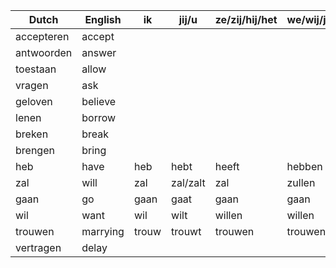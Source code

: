 | Dutch      | English  | ik    | jij/u    | ze/zij/hij/het | we/wij/jullie/u/zij |
|------------|----------|-------|----------|----------------|---------------------|
| accepteren | accept   |       |          |                |                     |
| antwoorden | answer   |       |          |                |                     |
| toestaan   | allow    |       |          |                |                     |
| vragen     | ask      |       |          |                |                     |
| geloven    | believe  |       |          |                |                     |
| lenen      | borrow   |       |          |                |                     |
| breken     | break    |       |          |                |                     |
| brengen    | bring    |       |          |                |                     |
| heb        | have     | heb   | hebt     | heeft          | hebben              |
| zal        | will     | zal   | zal/zalt | zal            | zullen              |
| gaan       | go       | gaan  | gaat     | gaan           | gaan                |
| wil        | want     | wil   | wilt     | willen         | willen              |
| trouwen    | marrying | trouw | trouwt   | trouwen        | trouwen             |
| vertragen  | delay    |       |          |                |                     |